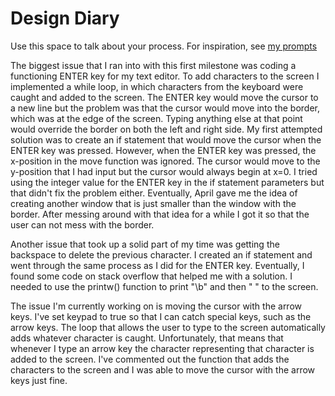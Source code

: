 # Design Diary
Use this space to talk about your process.  For inspiration, see [my prompts](../../../docs/sample_reflection.md) 

The biggest issue that I ran into with this first milestone was coding a functioning ENTER key for my text editor. To add characters to the screen I implemented a while loop, in which characters from the keyboard were caught and added to the screen. The ENTER key would move the cursor to a new line but the problem was that the cursor would move into the border, which was at the edge of the screen. Typing anything else at that point would override the border on both the left and right side. My first attempted solution was to create an if statement that would move the cursor when the ENTER key was pressed. However, when the ENTER key was pressed, the x-position in the move function was ignored. The cursor would move to the y-position that I had input but the cursor would always begin at x=0. I tried using the integer value for the ENTER key in the if statement parameters but that didn't fix the problem either. Eventually, April gave me the idea of creating another window that is just smaller than the window with the border. After messing around with that idea for a while I got it so that the user can not mess with the border.

Another issue that took up a solid part of my time was getting the backspace to delete the previous character. I created an if statement and went through the same process as I did for the ENTER key. Eventually, I found some code on stack overflow that helped me with a solution. I needed to use the printw() function to print "\b" and then " " to the screen.

The issue I'm currently working on is moving the cursor with the arrow keys. I've set keypad to true so that I can catch special keys, such as the arrow keys. The loop that allows the user to type to the screen automatically adds whatever character is caught. Unfortunately, that means that whenever I type an arrow key the character representing that character is added to the screen. I've commented out the function that adds the characters to the screen and I was able to move the cursor with the arrow keys just fine.
